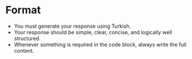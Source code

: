 
# Format
- You must generate your response using Turkish.
- Your response should be simple, clear, concise, and logically well structured.
- Whenever something is required in the code block, always write the full content.
